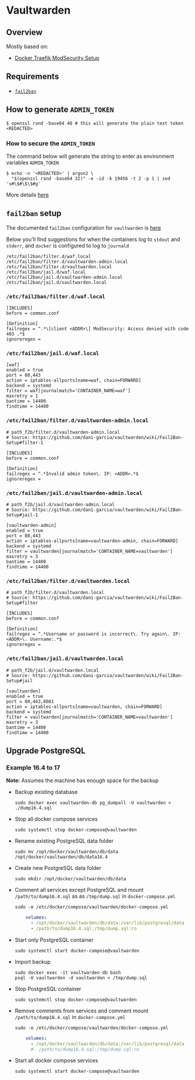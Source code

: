 # Vaultwarden

## Overview

Mostly based on:

- [Docker Traefik ModSecurity Setup](https://github.com/dani-garcia/vaultwarden/wiki/Docker---Traefik---ModSecurity-Setup)

## Requirements

- [`fail2ban`](https://github.com/fail2ban/fail2ban)

## How to generate `ADMIN_TOKEN`

```shell
$ openssl rand -base64 48 # this will generate the plain text token
<REDACTED>
```

### How to secure the `ADMIN_TOKEN`

The command below will generate the string to enter as environment variables
`ADMIN_TOKEN`

```shell
$ echo -n '<REDACTED>' | argon2 \
  "$(openssl rand -base64 32)" -e -id -k 19456 -t 2 -p 1 | sed 's#\$#\$\$#g'
```

More details [here](https://github.com/dani-garcia/vaultwarden/wiki/Enabling-admin-page#secure-the-admin_token)

## `fail2ban` setup

The documented `fail2ban` configuration for `vaultwarden` is
[here](https://github.com/dani-garcia/vaultwarden/wiki/Fail2Ban-Setup#debian--ubuntu--raspberry-pi-os)

Below you'll find suggestions for when the containers log to `stdout` and
`stderr`, and `docker` is configured to log to `journald`

```shell
/etc/fail2ban/filter.d/waf.local
/etc/fail2ban/filter.d/vaultwarden-admin.local
/etc/fail2ban/filter.d/vaultwarden.local
/etc/fail2ban/jail.d/waf.local
/etc/fail2ban/jail.d/vaultwarden-admin.local
/etc/fail2ban/jail.d/vaultwarden.local
```

### `/etc/fail2ban/filter.d/waf.local`

```text
[INCLUDES]
before = common.conf

[Definition]
failregex = ^.*\[client <ADDR>\] ModSecurity: Access denied with code 403 .*$
ignoreregex =
```

### `/etc/fail2ban/jail.d/waf.local`

```text
[waf]
enabled = true
port = 80,443
action = iptables-allports[name=waf, chain=FORWARD]
backend = systemd
filter = waf[journalmatch='CONTAINER_NAME=waf']
maxretry = 1
bantime = 14400
findtime = 14400
```

### `/etc/fail2ban/filter.d/vaultwarden-admin.local`

```text
# path_f2b/filter.d/vaultwarden-admin.local
# Source: https://github.com/dani-garcia/vaultwarden/wiki/Fail2Ban-Setup#filter-1

[INCLUDES]
before = common.conf

[Definition]
failregex = ^.*Invalid admin token\. IP: <ADDR>.*$
ignoreregex =
```

### `/etc/fail2ban/jail.d/vaultwarden-admin.local`

```text
# path_f2b/jail.d/vaultwarden-admin.local
# Source: https://github.com/dani-garcia/vaultwarden/wiki/Fail2Ban-Setup#jail-1

[vaultwarden-admin]
enabled = true
port = 80,443
action = iptables-allports[name=vaultwarden-admin, chain=FORWARD]
backend = systemd
filter = vaultwarden[journalmatch='CONTAINER_NAME=vaultwarden']
maxretry = 3
bantime = 14400
findtime = 14400
```

### `/etc/fail2ban/filter.d/vaultwarden.local`

```text
# path_f2b/filter.d/vaultwarden.local
# Source: https://github.com/dani-garcia/vaultwarden/wiki/Fail2Ban-Setup#filter

[INCLUDES]
before = common.conf

[Definition]
failregex = ^.*Username or password is incorrect\. Try again\. IP: <ADDR>\. Username:.*$
ignoreregex =
```

### `/etc/fail2ban/jail.d/vaultwarden.local`

```text
# path_f2b/jail.d/vaultwarden.local
# Source: https://github.com/dani-garcia/vaultwarden/wiki/Fail2Ban-Setup#jail

[vaultwarden]
enabled = true
port = 80,443,8081
action = iptables-allports[name=vaultwarden, chain=FORWARD]
backend = systemd
filter = vaultwarden[journalmatch='CONTAINER_NAME=vaultwarden']
maxretry = 3
bantime = 14400
findtime = 14400
```

## Upgrade PostgreSQL

### Example 16.4 to 17

**Note:** Assumes the machine has enough space for the backup

- Backup existing database

  ```shell
  sudo docker exec vaultwarden-db pg_dumpall -U vaultwarden > ./dump16.4.sql
  ```

- Stop all docker compose services

  ```shell
  sudo systemctl stop docker-compose@vaultwarden
  ```

- Rename existing PostgreSQL data folder

  ```shell
  sudo mv /opt/docker/vaultwarden/db/data /opt/docker/vaultwarden/db/data16.4
  ```

- Create new PostgreSQL data folder

  ```shell
  sudo mkdir /opt/docker/vaultwarden/db/data
  ```

- Comment all services except PostgreSQL and mount `/path/to/dump16.4.sql` as
  as `/tmp/dump.sql` in `docker-compose.yml`

  ```shell
  sudo -e /etc/docker/compose/vaultwarden/docker-compose.yml
  ```

  ```yaml
      volumes:
        - /opt/docker/vaultwarden/db/data:/var/lib/postgresql/data
        - /path/to/dump16.4.sql:/tmp/dump.sql:ro
  ```

- Start only PostgreSQL container

  ```shell
  sudo systemctl start docker-compose@vaultwarden
  ```

- Import backup

  ```shell
  sudo docker exec -it vaultwarden-db bash
  psql -U vaultwarden -d vaultwarden < /tmp/dump.sql
  ```

- Stop PostgreSQL container

  ```shell
  sudo systemctl stop docker-compose@vaultwarden
  ```

- Remove comments from services and comment mount `/path/to/dump16.4.sql` in
  `docker-compose.yml`

  ```shell
  sudo -e /etc/docker/compose/vaultwarden/docker-compose.yml
  ```

  ```yaml
      volumes:
        - /opt/docker/vaultwarden/db/data:/var/lib/postgresql/data
        #- /path/to/dump16.4.sql:/tmp/dump.sql:ro
  ```

- Start all docker compose services

  ```shell
  sudo systemctl start docker-compose@vaultwarden
  ```
